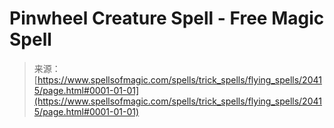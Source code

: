 <!--yml

category: 未分类

date: 2024-06-12 19:03:14

-->

# Pinwheel Creature Spell - Free Magic Spell

> 来源：[https://www.spellsofmagic.com/spells/trick_spells/flying_spells/20415/page.html#0001-01-01](https://www.spellsofmagic.com/spells/trick_spells/flying_spells/20415/page.html#0001-01-01)
